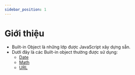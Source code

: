 ```yaml
---
sidebar_position: 1
---
```


# Giới thiệu

- Built-in Object là những lớp được JavaScript xây dựng sẵn.
- Dưới đây là các Built-in object thường được sử dụng:
  - [Date](./date)
  - [Math](.math)
  - [URL](./URL)
